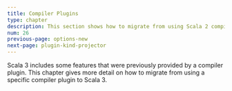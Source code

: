 ```yaml
---
title: Compiler Plugins
type: chapter
description: This section shows how to migrate from using Scala 2 compiler plugins
num: 26
previous-page: options-new
next-page: plugin-kind-projector
---
```


Scala 3 includes some features that were previously provided by a compiler plugin.
This chapter gives more detail on how to migrate from using a specific compiler plugin to Scala 3.
